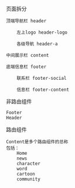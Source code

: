 页面拆分

    顶端导航栏 header

        左上logo header-logo

        各级导航 header-a

    中间展示栏 content

    底端信息栏 footer

        联系栏 footer-social

        信息栏 footer-content

非路由组件

    Footer
    Header

路由组件
    
    Content是多个路由组件的总称
    包括：
        Home
        news
        character
        word
        cartoon
        community